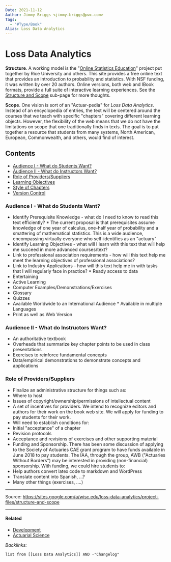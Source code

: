 ```yaml
---
Date: 2021-11-12
Author: Jimmy Briggs <jimmy.briggs@pwc.com>
Tags:
  - "#Type/Book"
Alias: Loss Data Analytics
---
```


# Loss Data Analytics

**Structure**. A working model is the "[Online Statistics Education](http://onlinestatbook.com/)" project put together by Rice University and others. This site provides a free online text that provides an introduction to probability and statistics. With NSF funding, it was written by over 20 authors. Online versions, both web and IBook formats, provide a full suite of interactive learning experiences. See the [Structure and Scope](https://sites.google.com/a/wisc.edu/loss-data-analytics/project-files/structure-and-scope) sub-page for more thoughts.

**Scope**. One vision is sort of an "Actuar-pedia" for *Loss Data Analytics*. Instead of an encyclopedia of entries, the text will be centered around the courses that we teach with specific "chapters" covering different learning objects. However, the flexibility of the web means that we do not have the limitations on scope that one traditionally finds in texts. The goal is to put together a resource that students from many systems, North American, European, Commonwealth, and others, would find of interest.

## Contents

* [Audience I - What do Students Want?](#Audience%20I%20-%20What%20do%20Students%20Want?)
* [Audience II - What do Instructors Want?](#Audience%20II%20-%20What%20do%20Instructors%20Want?)
* [Role of Providers/Suppliers](#Role%20of%20Providers/Suppliers)
* [Learning Objectives](#Learning%20Objectives)
* [Style of Chapters](#Style%20of%20Chapters)
* [Version Control](#Version%20Control)

### Audience I - What do Students Want?

* Identify Prerequisite Knowledge - what do I need to know to read this text efficiently?
  \*   The current proposal is that prerequisites assume knowledge of one year of calculus, one-half year of probability and a smattering of mathematical statistics. This is a wide audience, encompassing virtually everyone who self-identifies as an "actuary"
* Identify Learning Objectives - what will I learn with this text that will help me succeed in more advanced courses/text?
* Link to professional association requirements - how will this text help me meet the learning objectives of professional associations?
* Link to Industry Applications - how will this text help me in with tasks that I will regularly face in practice?
  \*   Ready access to data
* Entertaining
* Active Learning
* Computer Examples/Demonstrations/Exercises
* Glossary
* Quizzes
* Available Worldwide to an International Audience
  \*   Available in multiple Languages
* Print as well as Web Version

### Audience II - What do Instructors Want?

* An authoritative textbook
* Overheads that summarize key chapter points to be used in class presentations
* Exercises to reinforce fundamental concepts
* Data/empirical demonstrations to demonstrate concepts and applications

### Role of Providers/Suppliers

* Finalize an administrative structure for things such as:
* Where to host
* Issues of copyright/ownership/permissions of intellectual content
* A set of incentives for providers. We intend to recognize editors and authors for their work on the book web site. We will apply for funding to pay students for their work.
* Will need to establish conditions for:
* Initial "acceptance" of a chapter
* Revision protocols
* Acceptance and revisions of exercises and other supporting material
* Funding and Sponsorship. There has been some discussion of applying to the Society of Actuaries CAE grant program to have funds available in June 2018 to pay students. The IAA, through the group, AWB ("Actuaries Without Borders") may be interested in providing (non-financial) sponsorship. With funding, we could hire students to:
* Help authors convert latex code to markdown and WordPress
* Translate content into Spanish, ...?
* Many other things (exercises, ....)

---

Source: https://sites.google.com/a/wisc.edu/loss-data-analytics/project-files/structure-and-scope

---

#### Related

* [Development](../MOCs/Development.md)
* [Actuarial Science](../MOCs/Actuarial%20Science.md)

*Backlinks:*

````dataview
list from [[Loss Data Analytics]] AND -"Changelog"
````
